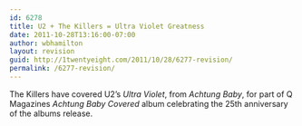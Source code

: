 ```yaml
---
id: 6278
title: U2 + The Killers = Ultra Violet Greatness
date: 2011-10-28T13:16:00-07:00
author: wbhamilton
layout: revision
guid: http://1twentyeight.com/2011/10/28/6277-revision/
permalink: /6277-revision/
---
```

The Killers have covered U2&#8217;s _Ultra Violet_, from _Achtung Baby_, for part of Q Magazines _Achtung Baby Covered_ album celebrating the 25th anniversary of the albums release.